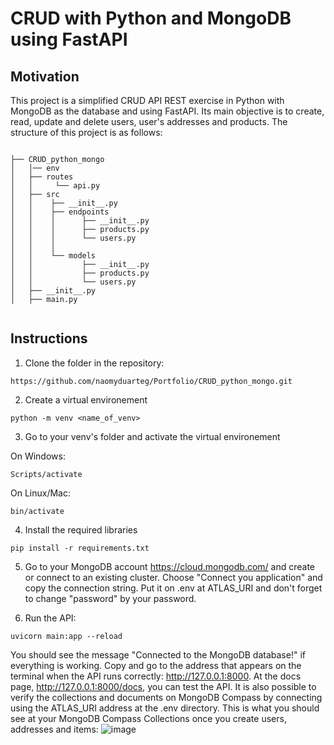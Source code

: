 <h1 align='left'> CRUD with Python and MongoDB using FastAPI </h1>

## Motivation <a name="motivation"></a>

This project is a simplified CRUD API REST exercise in Python with MongoDB as the database and using FastAPI. Its main
objective is to create, read, update and delete users, user's addresses and products. The structure of this project is as follows:
<pre>
<code>
├── CRUD_python_mongo
│   │── env
│   ├── routes
│   │     └── api.py
│   ├── src
│   │    ├── __init__.py
│   │    ├── endpoints
│   │    │      ├── __init__.py
│   │    │      ├── products.py
│   │    │      └── users.py
│   │    │
│   │    └── models
│   │           ├── __init__.py
│   │           ├── products.py
│   │           └── users.py
│   ├── __init__.py
│   ├── main.py
 </code>
</pre>
## Instructions <a name="instruction"></a>
1. Clone the folder in the repository:

```
https://github.com/naomyduarteg/Portfolio/CRUD_python_mongo.git
```
2. Create a virtual environement

```
python -m venv <name_of_venv>
```
3. Go to your venv's folder and activate the virtual environement

On Windows:
```
Scripts/activate
```
On Linux/Mac:
```
bin/activate
```
4. Install the required libraries

```
pip install -r requirements.txt
```
5. Go to your MongoDB account https://cloud.mongodb.com/ and create or connect to an existing cluster. Choose "Connect you application" and copy the connection string. Put it on .env at ATLAS_URI and don't forget to change "password" by your password. 

6. Run the API:

```
uvicorn main:app --reload
```

You should see the message "Connected to the MongoDB database!" if everything is working. Copy and go to the address that appears on the terminal when the API runs correctly: http://127.0.0.1:8000. At the docs page, http://127.0.0.1:8000/docs, 
you can test the API. 
It is also possible to verify the collections and documents on MongoDB Compass by connecting using the ATLAS_URI address at the .env directory. This is what you should see at your MongoDB Compass Collections once you create users, addresses and items:
![image](https://user-images.githubusercontent.com/73078250/193099896-1ca937e9-41eb-4746-8914-d0d8e87bd38c.png)
